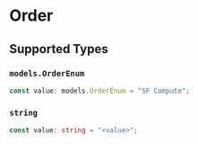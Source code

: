 # Order


## Supported Types

### `models.OrderEnum`

```typescript
const value: models.OrderEnum = "SF Compute";
```

### `string`

```typescript
const value: string = "<value>";
```


